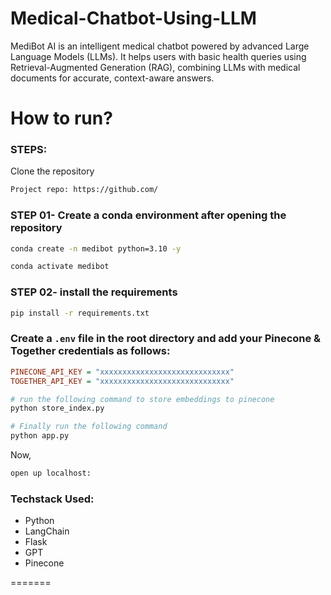 # Medical-Chatbot-Using-LLM
MediBot AI is an intelligent medical chatbot powered by advanced Large Language Models (LLMs). It helps users with basic health queries using Retrieval-Augmented Generation (RAG), combining LLMs with medical documents for accurate, context-aware answers.


# How to run?
### STEPS:

Clone the repository

```bash
Project repo: https://github.com/
```
### STEP 01- Create a conda environment after opening the repository

```bash
conda create -n medibot python=3.10 -y
```

```bash
conda activate medibot
```


### STEP 02- install the requirements
```bash
pip install -r requirements.txt
```


### Create a `.env` file in the root directory and add your Pinecone &  Together credentials as follows:

```ini
PINECONE_API_KEY = "xxxxxxxxxxxxxxxxxxxxxxxxxxxxx"
TOGETHER_API_KEY = "xxxxxxxxxxxxxxxxxxxxxxxxxxxxx"
```


```bash
# run the following command to store embeddings to pinecone
python store_index.py
```

```bash
# Finally run the following command
python app.py
```

Now,
```bash
open up localhost:
```


### Techstack Used:

- Python
- LangChain
- Flask
- GPT
- Pinecone

=======

